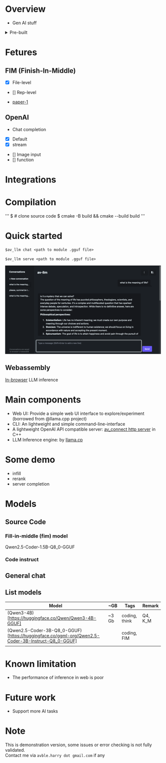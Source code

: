 # Overview

- Gen AI stuff

<details>
<summary> Pre-built </summary>
# Pre-built 

 | OS      | Download link |
 |---------|---------------|
 | macOS   | T.B.U         |
 | Windows | T.B.U         |
 | Linux   | T.B.U         |


## GPU based package 
To take avantage of GPU's memory and computation.
Support various GPU's library/platform.

 | OS      | CUDA | VULKAN | SYCL |
 |---------|------|--------|------|
 | Windows |      |        |      |
 | Linux   |      |        |      |
 | macOS   | x    | x      | x    |

</details>

# Fetures
## FIM (Finish-In-Middle)
- [x] File-level 
- [] Rep-level 

* [paper-1](https://arxiv.org/pdf/2409.12186)

## OpenAI
* Chat completion
- [x] Default
- [x] stream
- [] Image input
- [] function


# Integrations

# Compilation

'''
$ # clone source code
$ cmake -B build && cmake --build build
'''

# Quick started

```shell
$av_llm chat <path to module .gguf file>
```

```shell
$av_llm serve <path to module .gguf file>
```

![demo-1](https://github.com/avble/av_llm/blob/main/image/demo_4.png?raw=true)


## Webassembly

[In-browser](https://avble.github.io/wav_llm/) LLM inference 

# Main components

- Web UI: Provide a simple web UI interface to explore/experiment (borrowed from @llama.cpp project)
- CLI: An lightweight and simple command-line-interface
- A lightweight OpenAI API compatible server: [av_connect http server](https://github.com/avble/av_connect.git) in C++
- LLM Inference engine: by [llama.cp](https://github.com/ggerganov/llama.cpp.git)


# Some demo
+ infill
+ rerank
+ server completion 

# Models

## Source Code
### Fill-in-middle (fim) model

Qwen2.5-Coder-1.5B-Q8_0-GGUF

### Code instruct

## General chat

## List models

| Model                                                                                             | ~GB   | Tags          | Remark  |
|---------------------------------------------------------------------------------------------------|-------|---------------|---------|
| (Qwen3-4B)[https://huggingface.co/Qwen/Qwen3-4B-GGUF]                                             | ~3 Gb | coding, think | Q4, K_M |
| (Qwen2.5-Coder-3B-Q8_0-GGUF)[https://huggingface.co/ggml-org/Qwen2.5-Coder-3B-Instruct-Q8_0-GGUF] |       | coding, FIM   |         |
|                                                                                                   |       |               |         |

# Known limitation

- The performance of inference in web is poor

# Future work

- Support more AI tasks
  

# Note

This is demonstration version, some issues or error checking is not fully validated.
<br>
Contact me via `avble.harry dot gmail.com` if any
